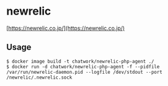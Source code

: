 # newrelic
[https://newrelic.co.jp/](https://newrelic.co.jp/)

## Usage
```
$ docker image build -t chatwork/newrelic-php-agent ./
$ docker run -d chatwork/newrelic-php-agent -f --pidfile /var/run/newrelic-daemon.pid --logfile /dev/stdout --port /newrelic/.newrelic.sock
```